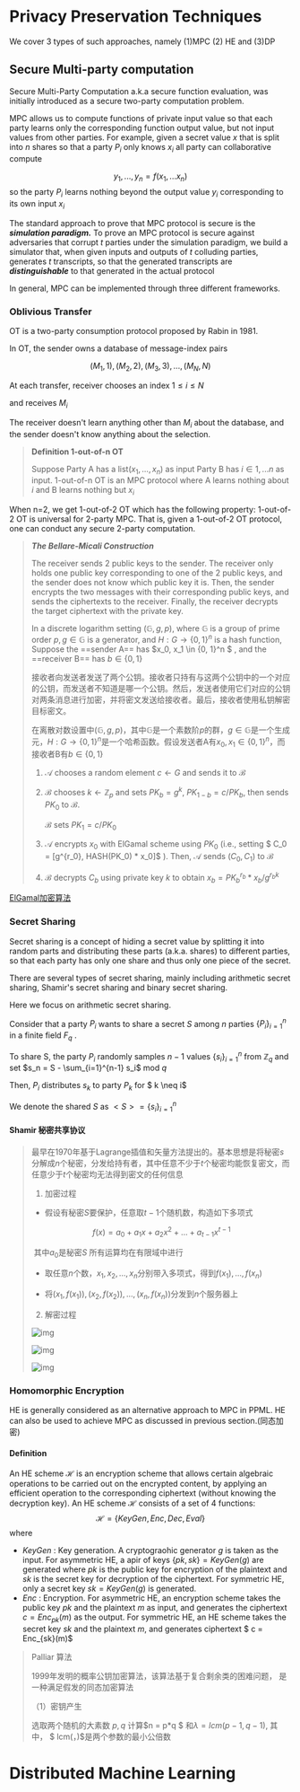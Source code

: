# Privacy Preservation Techniques

We cover 3 types of such approaches, namely (1)MPC (2) HE and (3)DP

## Secure Multi-party computation

Secure Multi-Party Computation a.k.a secure function evaluation, was initially introduced as a secure two-party computation problem.

MPC allows us to compute functions of private input value so that each party learns only the corresponding function output value, but not input values from other parties. For example, given a secret value $x$ that is split into $n$ shares so that a party $P_i$ only knows $x_i$ all party can collaborative compute

$$
y_1,...,y_n = f(x_1,...x_n)
$$
so the party $P_i$ learns nothing beyond the output value $y_i$ corresponding to its own input $x_i$

The standard approach to prove that MPC protocol is secure is the ***simulation paradigm.*** To prove an MPC protocol is secure against adversaries that corrupt $t$ parties under the simulation paradigm, we build a simulator that, when given inputs and outputs of $t$ colluding parties, generates $t$ transcripts, so that the generated transcripts are ***distinguishable*** to that generated in the actual protocol

In general, MPC can be implemented through three different frameworks.

### Oblivious Transfer

OT is a two-party consumption protocol proposed by Rabin in 1981.

In OT, the sender owns a database of message-index pairs

$$ (M_1,1), (M_2,2), (M_3,3),...,(M_N,N)$$

At each transfer, receiver chooses an index $1 \leq i \leq N$

and receives $M_i$

The receiver doesn't learn anything other than $M_i$ about the database, and the sender doesn't know anything about the selection.

>**Definition 1-out-of-n OT**
>
>Suppose Party A has a list($x_1,...,x_n$) as input Party B has $i \in 1,...n$ as input. 1-out-of-n OT is an MPC protocol where A learns nothing about $i$ and B learns nothing but $x_i$

When n=2, we get 1-out-of-2 OT which has the following property: 1-out-of-2 OT is universal for 2-party MPC. That is, given a 1-out-of-2 OT protocol, one can conduct any secure 2-party computation.

> ***The Bellare-Micali Construction***
>
> The receiver sends 2 public keys to the sender. The receiver only holds one public key corresponding to one of the 2 public keys, and the sender does not know which public key it is. Then, the sender encrypts the two messages with their corresponding public keys, and sends the ciphertexts to the receiver. Finally, the receiver decrypts the target ciphertext with the private key.
>
> In a discrete logarithm setting $(\mathbb G, g, p)$, where $\mathbb G$ is a group of prime order $p, g \in \mathbb G$ is a generator, and $H : G \rightarrow \{0, 1\}^n$ is a hash function, Suppose the ==sender A== has $x_0, x_1 \in \{0, 1\}^n $ , and the ==receiver B== has $b \in \{0,1\}$
>
> 接收者向发送者发送了两个公钥。接收者只持有与这两个公钥中的一个对应的公钥，而发送者不知道是哪一个公钥。然后，发送者使用它们对应的公钥对两条消息进行加密，并将密文发送给接收者。最后，接收者使用私钥解密目标密文。
>
> 在离散对数设置中$(\mathbb G, g, p)$，其中$\mathbb G$是一个素数阶$p$的群，$g \in \mathbb G$是一个生成元，$H : G \rightarrow \{0, 1\}^n$是一个哈希函数。假设发送者A有$x_0, x_1 \in \{0, 1\}^n$，而接收者B有$b \in \{0,1\}$
>
> 1. $\mathcal A$ chooses a random element $c \leftarrow G$ and sends it to $\mathcal B$
>
> 2. $\mathcal B$ chooses $k \leftarrow \mathbb Z_p$ and sets $PK_b = g^k$, $PK_{1-b} = c/PK_b$, then sends $PK_0$ to $\mathcal B$. 
>
>    $\mathcal B$ sets $PK_1 = c/PK_0$ 
>
> 3. $\mathcal A$ encrypts $x_0$ with ElGamal scheme using $PK_0$ (i.e., setting $ C_0 = [g^{r_0}, HASH(PK_0) * x_0]$ ). Then, $\mathcal A$ sends $(C_0, C_1)$ to $\mathcal B$
>
> 4. $\mathcal B$ decrypts $C_b$ using private key $k$ to obtain $x_b = PK_b^{r_b} * x_b / g^{r_bk}$

[ElGamal加密算法](https://zh.m.wikipedia.org/zh-hans/ElGamal%E5%8A%A0%E5%AF%86%E7%AE%97%E6%B3%95)

### Secret Sharing

Secret sharing is a concept of hiding a secret value by splitting it into random parts and distributing these parts (a.k.a. shares) to different parties, so that each party has only one share and thus only one piece of the secret.

There are several types of secret sharing, mainly including arithmetic secret sharing, Shamir's secret sharing and binary secret sharing.

Here we focus on arithmetic secret sharing.

Consider that a party $P_i$ wants to share a secret $S$ among $n$ parties $\{P_i\}_{i=1}^n$ in a finite field $F_q$ . 

To share S, the party $P_i$ randomly samples $n-1$ values $\{s_i\}^n_{i=1}$ from $\mathbb Z_q$ and set $s_n = S - \sum_{i=1}^{n-1} s_i$  mod  $q$ 

Then, $P_i$ distributes $s_k$ to party $P_k$ for $ k \neq i$ 

We denote the shared $S$ as $<S> = \{s_i\}_{i=1}^n$

#### Shamir 秘密共享协议

>最早在1970年基于Lagrange插值和矢量方法提出的。基本思想是将秘密$s$分解成$n$个秘密，分发给持有者，其中任意不少于$t$个秘密均能恢复密文，而任意少于$t$个秘密均无法得到密文的任何信息
>
>1. 加密过程
>
>   - 假设有秘密$S$要保护，任意取$t-1$个随机数，构造如下多项式
>
> $$
>   f(x) = a_0 + a_1x + a_2x^2+...+a_{t-1}x^{t-1}
> $$
>
>   ​       其中$a_0$是秘密$S$ 所有运算均在有限域中进行
>
>   - 取任意$n$个数，$x_1,x_2,...,x_n$分别带入多项式，得到$f(x_1),...,f(x_n)$
>
>   - 将$(x_1,f(x_1)),(x_2,f(x_2)),...,(x_n,f(x_n))$分发到$n$个服务器上
>
>2. 解密过程
>
>   ![img](https://pic3.zhimg.com/80/v2-b88ddcd7e7e35c00271a661b456d2b6e_720w.webp)
>
>   ![img](https://pic3.zhimg.com/80/v2-841b71b9fee5af96a3272888e792f1c2_720w.webp)
>
>   ![img](https://pic1.zhimg.com/80/v2-cb0eee0588b141fc0904f41257325678_720w.webp)

### Homomorphic Encryption

HE is generally considered as an alternative approach to MPC in PPML. HE can also be used to achieve MPC as discussed in previous section.(同态加密)

#### Definition

An HE scheme $\mathcal H$ is an encryption scheme that allows certain algebraic operations to be carried out on the encrypted content, by applying an efficient operation to the corresponding ciphertext (without knowing the decryption key). An HE scheme $\mathcal H$ consists of a set of 4 functions:
$$
\mathcal H = \{KeyGen, Enc, Dec, Eval\}
$$
where

- $KeyGen$ : Key generation. A cryptograohic generator $g$ is taken as the input. For asymmetric HE, a apir of keys $\{pk, sk\} = KeyGen(g)$ are generated where $pk$ is the public key for encryption of the plaintext and $sk$ is the secret key for decryption of the ciphertext. For symmetric HE, only a secret key $sk = KeyGen(g)$ is generated.
- $Enc$ : Encryption. For asymmetric HE, an encryption scheme takes the public key $pk$ and the plaintext $m$ as input, and generates the ciphertext $c = Enc_{pk}(m)$ as the output. For symmetric HE, an HE scheme takes the secret key $sk$ and the plaintext $m$, and generates ciphertext $ c = Enc_{sk}(m)$ 

>Palliar 算法
>
>1999年发明的概率公钥加密算法，该算法基于复合剩余类的困难问题， 是一种满足假发的同态加密算法
>
>（1）密钥产生
>
>选取两个随机的大素数 $p,q$ 计算$n = p*q $ 和$\lambda = lcm(p-1, q-1)$, 其中， $ lcm(，)$是两个参数的最小公倍数

# Distributed Machine Learning



